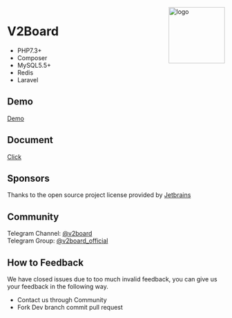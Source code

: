 <img src="https://avatars.githubusercontent.com/u/56885001?s=200&v=4" alt="logo" width="130" height="130" align="right"/>

# **V2Board**

- PHP7.3+
- Composer
- MySQL5.5+
- Redis
- Laravel

## Demo
[Demo](https://v2board.com)

## Document
[Click](https://docs.v2board.com)

## Sponsors
Thanks to the open source project license provided by [Jetbrains](https://www.jetbrains.com/)

## Community
Telegram Channel: [@v2board](https://t.me/v2board)  
Telegram Group: [@v2board_official](https://t.me/v2board_official)

## How to Feedback
We have closed issues due to too much invalid feedback, you can give us your feedback in the following way.
 - Contact us through Community
 - Fork Dev branch commit pull request
